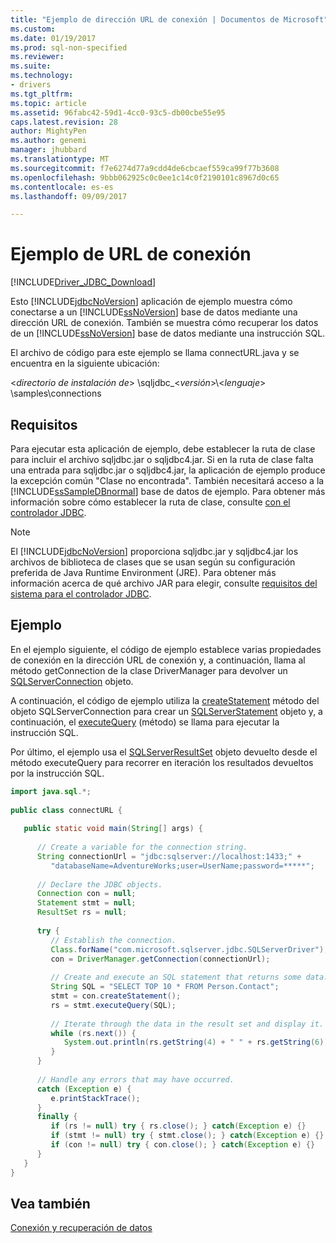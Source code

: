 ```yaml
---
title: "Ejemplo de dirección URL de conexión | Documentos de Microsoft"
ms.custom: 
ms.date: 01/19/2017
ms.prod: sql-non-specified
ms.reviewer: 
ms.suite: 
ms.technology:
- drivers
ms.tgt_pltfrm: 
ms.topic: article
ms.assetid: 96fabc42-59d1-4cc0-93c5-db00cbe55e95
caps.latest.revision: 28
author: MightyPen
ms.author: genemi
manager: jhubbard
ms.translationtype: MT
ms.sourcegitcommit: f7e6274d77a9cdd4de6cbcaef559ca99f77b3608
ms.openlocfilehash: 9bbb062925c0c0ee1c14c0f2190101c8967d0c65
ms.contentlocale: es-es
ms.lasthandoff: 09/09/2017

---
```

# <a name="connection-url-sample"></a>Ejemplo de URL de conexión
[!INCLUDE[Driver_JDBC_Download](../../../includes/driver_jdbc_download.md)]

  Esto [!INCLUDE[jdbcNoVersion](../../../includes/jdbcnoversion_md.md)] aplicación de ejemplo muestra cómo conectarse a un [!INCLUDE[ssNoVersion](../../../includes/ssnoversion_md.md)] base de datos mediante una dirección URL de conexión. También se muestra cómo recuperar los datos de un [!INCLUDE[ssNoVersion](../../../includes/ssnoversion_md.md)] base de datos mediante una instrucción SQL.  
  
 El archivo de código para este ejemplo se llama connectURL.java y se encuentra en la siguiente ubicación:  
  
 \<*directorio de instalación de*> \sqljdbc_\<*versión*>\\<*lenguaje*> \samples\connections  
  
## <a name="requirements"></a>Requisitos  
 Para ejecutar esta aplicación de ejemplo, debe establecer la ruta de clase para incluir el archivo sqljdbc.jar o sqljdbc4.jar. Si en la ruta de clase falta una entrada para sqljdbc.jar o sqljdbc4.jar, la aplicación de ejemplo produce la excepción común "Clase no encontrada". También necesitará acceso a la [!INCLUDE[ssSampleDBnormal](../../../includes/sssampledbnormal_md.md)] base de datos de ejemplo. Para obtener más información sobre cómo establecer la ruta de clase, consulte [con el controlador JDBC](../../../connect/jdbc/using-the-jdbc-driver.md).  
  
> [!NOTE]  
>  El [!INCLUDE[jdbcNoVersion](../../../includes/jdbcnoversion_md.md)] proporciona sqljdbc.jar y sqljdbc4.jar los archivos de biblioteca de clases que se usan según su configuración preferida de Java Runtime Environment (JRE). Para obtener más información acerca de qué archivo JAR para elegir, consulte [requisitos del sistema para el controlador JDBC](../../../connect/jdbc/system-requirements-for-the-jdbc-driver.md).  
  
## <a name="example"></a>Ejemplo  
 En el ejemplo siguiente, el código de ejemplo establece varias propiedades de conexión en la dirección URL de conexión y, a continuación, llama al método getConnection de la clase DriverManager para devolver un [SQLServerConnection](../../../connect/jdbc/reference/sqlserverconnection-class.md) objeto.  
  
 A continuación, el código de ejemplo utiliza la [createStatement](../../../connect/jdbc/reference/createstatement-method-sqlserverconnection.md) método del objeto SQLServerConnection para crear un [SQLServerStatement](../../../connect/jdbc/reference/sqlserverstatement-class.md) objeto y, a continuación, el [executeQuery](../../../connect/jdbc/reference/executequery-method-sqlserverstatement.md) (método) se llama para ejecutar la instrucción SQL.  
  
 Por último, el ejemplo usa el [SQLServerResultSet](../../../connect/jdbc/reference/sqlserverresultset-class.md) objeto devuelto desde el método executeQuery para recorrer en iteración los resultados devueltos por la instrucción SQL.  
  
```java  
import java.sql.*;  
  
public class connectURL {  
  
   public static void main(String[] args) {  
  
      // Create a variable for the connection string.  
      String connectionUrl = "jdbc:sqlserver://localhost:1433;" +  
         "databaseName=AdventureWorks;user=UserName;password=*****";  
  
      // Declare the JDBC objects.  
      Connection con = null;  
      Statement stmt = null;  
      ResultSet rs = null;  
  
      try {  
         // Establish the connection.  
         Class.forName("com.microsoft.sqlserver.jdbc.SQLServerDriver");  
         con = DriverManager.getConnection(connectionUrl);  
  
         // Create and execute an SQL statement that returns some data.  
         String SQL = "SELECT TOP 10 * FROM Person.Contact";  
         stmt = con.createStatement();  
         rs = stmt.executeQuery(SQL);  
  
         // Iterate through the data in the result set and display it.  
         while (rs.next()) {  
            System.out.println(rs.getString(4) + " " + rs.getString(6));  
         }  
      }  
  
      // Handle any errors that may have occurred.  
      catch (Exception e) {  
         e.printStackTrace();  
      }  
      finally {  
         if (rs != null) try { rs.close(); } catch(Exception e) {}  
         if (stmt != null) try { stmt.close(); } catch(Exception e) {}  
         if (con != null) try { con.close(); } catch(Exception e) {}  
      }  
   }  
}  
```  
  
## <a name="see-also"></a>Vea también  
 [Conexión y recuperación de datos](../../../connect/jdbc/connecting-and-retrieving-data.md)  
  
  
